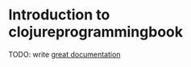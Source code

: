 # Introduction to clojureprogrammingbook

TODO: write [great documentation](http://jacobian.org/writing/what-to-write/)
